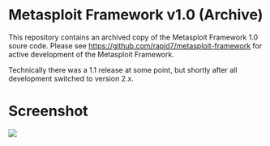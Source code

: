 Metasploit Framework v1.0 (Archive)
=================================

This repository contains an archived copy of the Metasploit Framework 1.0 soure code. Please see https://github.com/rapid7/metasploit-framework for active development of the Metasploit Framework.

Technically there was a 1.1 release at some point, but shortly after all development switched to version 2.x.


Screenshot
==========

![](https://github.com/metasploit/framework1/blob/master/images/gui.png)

